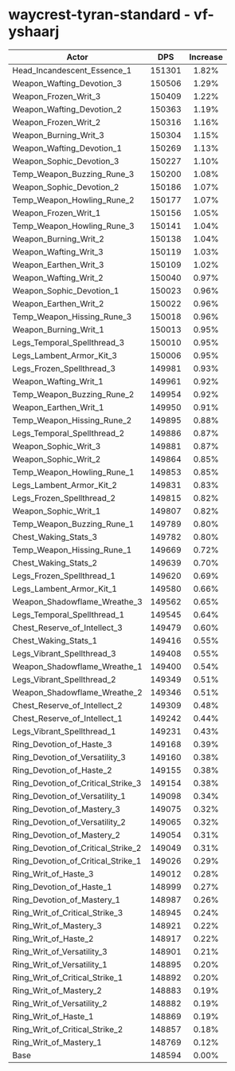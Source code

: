 # waycrest-tyran-standard - vf-yshaarj
| Actor | DPS | Increase |
|---|:---:|:---:|
|Head_Incandescent_Essence_1|151301|1.82%|
|Weapon_Wafting_Devotion_3|150506|1.29%|
|Weapon_Frozen_Writ_3|150409|1.22%|
|Weapon_Wafting_Devotion_2|150363|1.19%|
|Weapon_Frozen_Writ_2|150316|1.16%|
|Weapon_Burning_Writ_3|150304|1.15%|
|Weapon_Wafting_Devotion_1|150269|1.13%|
|Weapon_Sophic_Devotion_3|150227|1.10%|
|Temp_Weapon_Buzzing_Rune_3|150200|1.08%|
|Weapon_Sophic_Devotion_2|150186|1.07%|
|Temp_Weapon_Howling_Rune_2|150177|1.07%|
|Weapon_Frozen_Writ_1|150156|1.05%|
|Temp_Weapon_Howling_Rune_3|150141|1.04%|
|Weapon_Burning_Writ_2|150138|1.04%|
|Weapon_Wafting_Writ_3|150119|1.03%|
|Weapon_Earthen_Writ_3|150109|1.02%|
|Weapon_Wafting_Writ_2|150040|0.97%|
|Weapon_Sophic_Devotion_1|150023|0.96%|
|Weapon_Earthen_Writ_2|150022|0.96%|
|Temp_Weapon_Hissing_Rune_3|150018|0.96%|
|Weapon_Burning_Writ_1|150013|0.95%|
|Legs_Temporal_Spellthread_3|150010|0.95%|
|Legs_Lambent_Armor_Kit_3|150006|0.95%|
|Legs_Frozen_Spellthread_3|149981|0.93%|
|Weapon_Wafting_Writ_1|149961|0.92%|
|Temp_Weapon_Buzzing_Rune_2|149954|0.92%|
|Weapon_Earthen_Writ_1|149950|0.91%|
|Temp_Weapon_Hissing_Rune_2|149895|0.88%|
|Legs_Temporal_Spellthread_2|149886|0.87%|
|Weapon_Sophic_Writ_3|149881|0.87%|
|Weapon_Sophic_Writ_2|149864|0.85%|
|Temp_Weapon_Howling_Rune_1|149853|0.85%|
|Legs_Lambent_Armor_Kit_2|149831|0.83%|
|Legs_Frozen_Spellthread_2|149815|0.82%|
|Weapon_Sophic_Writ_1|149807|0.82%|
|Temp_Weapon_Buzzing_Rune_1|149789|0.80%|
|Chest_Waking_Stats_3|149782|0.80%|
|Temp_Weapon_Hissing_Rune_1|149669|0.72%|
|Chest_Waking_Stats_2|149639|0.70%|
|Legs_Frozen_Spellthread_1|149620|0.69%|
|Legs_Lambent_Armor_Kit_1|149580|0.66%|
|Weapon_Shadowflame_Wreathe_3|149562|0.65%|
|Legs_Temporal_Spellthread_1|149545|0.64%|
|Chest_Reserve_of_Intellect_3|149479|0.60%|
|Chest_Waking_Stats_1|149416|0.55%|
|Legs_Vibrant_Spellthread_3|149408|0.55%|
|Weapon_Shadowflame_Wreathe_1|149400|0.54%|
|Legs_Vibrant_Spellthread_2|149349|0.51%|
|Weapon_Shadowflame_Wreathe_2|149346|0.51%|
|Chest_Reserve_of_Intellect_2|149309|0.48%|
|Chest_Reserve_of_Intellect_1|149242|0.44%|
|Legs_Vibrant_Spellthread_1|149231|0.43%|
|Ring_Devotion_of_Haste_3|149168|0.39%|
|Ring_Devotion_of_Versatility_3|149160|0.38%|
|Ring_Devotion_of_Haste_2|149155|0.38%|
|Ring_Devotion_of_Critical_Strike_3|149154|0.38%|
|Ring_Devotion_of_Versatility_1|149098|0.34%|
|Ring_Devotion_of_Mastery_3|149075|0.32%|
|Ring_Devotion_of_Versatility_2|149065|0.32%|
|Ring_Devotion_of_Mastery_2|149054|0.31%|
|Ring_Devotion_of_Critical_Strike_2|149049|0.31%|
|Ring_Devotion_of_Critical_Strike_1|149026|0.29%|
|Ring_Writ_of_Haste_3|149012|0.28%|
|Ring_Devotion_of_Haste_1|148999|0.27%|
|Ring_Devotion_of_Mastery_1|148987|0.26%|
|Ring_Writ_of_Critical_Strike_3|148945|0.24%|
|Ring_Writ_of_Mastery_3|148921|0.22%|
|Ring_Writ_of_Haste_2|148917|0.22%|
|Ring_Writ_of_Versatility_3|148901|0.21%|
|Ring_Writ_of_Versatility_1|148895|0.20%|
|Ring_Writ_of_Critical_Strike_1|148892|0.20%|
|Ring_Writ_of_Mastery_2|148883|0.19%|
|Ring_Writ_of_Versatility_2|148882|0.19%|
|Ring_Writ_of_Haste_1|148869|0.19%|
|Ring_Writ_of_Critical_Strike_2|148857|0.18%|
|Ring_Writ_of_Mastery_1|148769|0.12%|
|Base|148594|0.00%|
